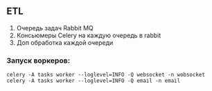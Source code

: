 ## ETL

1. Очередь задач Rabbit MQ
2. Консьюмеры Celery на каждую очередь в rabbit
3. Доп обработка каждой очереди

### Запуск воркеров:

    celery -A tasks worker --loglevel=INFO -Q websocket -n wobsocket
    celery -A tasks worker --loglevel=INFO -Q email -n email
